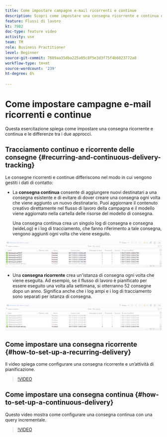 ```yaml
---
title: Come impostare campagne e-mail ricorrenti e continue
description: Scopri come impostare una consegna ricorrente e continua e comprendere le differenze tra i due approcci.
feature: Flussi di lavoro
kt: 7982
doc-type: feature video
activity: use
team: TM
role: Business Practitioner
level: Beginner
source-git-commit: 7609aa35dba225a05c8f5e3d3f75f4b6023772a0
workflow-type: tm+mt
source-wordcount: '239'
ht-degree: 6%

---
```



# Come impostare campagne e-mail ricorrenti e continue

Questa esercitazione spiega come impostare una consegna ricorrente e continua e le differenze tra i due approcci.

## Tracciamento continuo e ricorrente delle consegne {#recurring-and-continuous-delivery-tracking}

Le consegne ricorrenti e continue differiscono nel modo in cui vengono gestiti i dati di contatto:

* La **consegna continua** consente di aggiungere nuovi destinatari a una consegna esistente e di evitare di dover creare una consegna ogni volta che viene aggiunto un nuovo destinatario. Puoi aggiornare il contenuto creativo direttamente nel flusso di lavoro della campagna e il modello viene aggiornato nella cartella delle risorse del modello di consegna.

   Una consegna continua crea un singolo log di consegna e consegna (wideLog) e i log di tracciamento, che fanno riferimento a tale consegna, vengono aggiunti ogni volta che viene eseguito.

![Consegna continua](/help/assets/delivery_continuous.jpg)

* Una **consegna ricorrente** crea un&#39;istanza di consegna ogni volta che viene eseguita. Ad esempio, se il flusso di lavoro è pianificato per essere eseguito una volta alla settimana, si otterranno 52 consegne dopo un anno. Significa anche che i log ampi e i log di tracciamento sono separati per istanza di consegna.

![Consegna ricorrente](/help/assets/delivery_recurring.jpg)

## Come impostare una consegna ricorrente {#how-to-set-up-a-recurring-delivery}

Il video spiega come configurare una consegna ricorrente e un’attività di pianificazione.

>[!VIDEO](https://video.tv.adobe.com/v/25040?quality=12)

## Come impostare una consegna continua {#how-to-set-up-a-continuous-delivery}

Questo video mostra come configurare una consegna continua con una query incrementale.

>[!VIDEO](https://video.tv.adobe.com/v/25039?quality=12)
